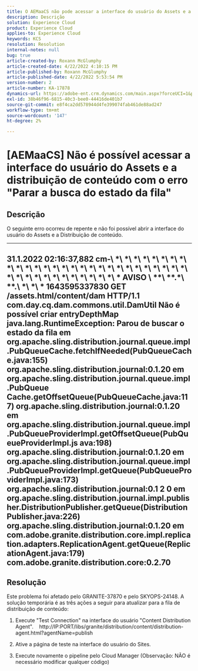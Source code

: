 ```yaml
---
title: O AEMaaCS não pode acessar a interface do usuário do Assets e a distribuição de conteúdo com o erro "Parar a busca do estado da fila"
description: Descrição
solution: Experience Cloud
product: Experience Cloud
applies-to: Experience Cloud
keywords: KCS
resolution: Resolution
internal-notes: null
bug: true
article-created-by: Roxann McGlumphy
article-created-date: 4/22/2022 4:10:15 PM
article-published-by: Roxann McGlumphy
article-published-date: 4/22/2022 5:53:54 PM
version-number: 2
article-number: KA-17878
dynamics-url: https://adobe-ent.crm.dynamics.com/main.aspx?forceUCI=1&pagetype=entityrecord&etn=knowledgearticle&id=bd9c70ac-56c2-ec11-983e-0022480abde0
exl-id: 38b46f96-6815-40c3-bee0-44416de401b7
source-git-commit: e8f4ca2dd578944d4fe399074fab461de88ad247
workflow-type: tm+mt
source-wordcount: '147'
ht-degree: 2%

---
```


# [AEMaaCS] Não é possível acessar a interface do usuário do Assets e a distribuição de conteúdo com o erro &quot;Parar a busca do estado da fila&quot;

## Descrição


O seguinte erro ocorreu de repente e não foi possível abrir a interface do usuário do Assets e a Distribuição de conteúdo.

---------
31.1.2022 02:16:37,882 cm-\ *\ *\ *\ *\ *\ *\ *\ *\ *\ *\ *\ *\ *\ *\ *\ *\ *\ *\ *\ *\ *\ *\ *\ *\ *\ *\ *\ *\ *\ *\ *\ *\ *\ *\ *\ *\ *\ *\ *\ *\ * AVISO \ *\*\ *\*.\*\ *\*.\ *\ *\ * 1643595337830 GET /assets.html/content/dam HTTP/1.1 com.day.cq.dam.commons.util.DamUtil Não é possível criar entryDepthMap java.lang.RuntimeException: Parou de buscar o estado da fila em org.apache.sling.distribution.journal.queue.impl.PubQueueCache.fetchIfNeeded(PubQueueCache.java:155) org.apache.sling.distribution.journal:0.1.20 em org.apache.sling.distribution.journal.queue.impl.PubQueue Cache.getOffsetQueue(PubQueueCache.java:117) org.apache.sling.distribution.journal:0.1.20 em org.apache.sling.distribution.journal.queue.impl.PubQueueProviderImpl.getOffsetQueue(PubQueueProviderImpl.js ava:198) org.apache.sling.distribution.journal:0.1.20 em org.apache.sling.distribution.journal.queue.impl.PubQueueProviderImpl.getQueue(PubQueueProviderImpl.java:173) org.apache.sling.distribution.journal:0.1 2 0 em org.apache.sling.distribution.journal.impl.publisher.DistributionPublisher.getQueue(DistributionPublisher.java:226) org.apache.sling.distribution.journal:0.1.20 em com.adobe.granite.distribution.core.impl.replication.adapters.ReplicationAgent.getQueue(ReplicationAgent.java:179) com.adobe.granite.distribution.core:0.2.70
---------


## Resolução


Este problema foi afetado pelo GRANITE-37870 e pelo SKYOPS-24148.
A solução temporária é as três ações a seguir para atualizar para a fila de distribuição de conteúdo:

1. Execute &quot;Test Connection&quot; na interface do usuário &quot;Content Distribution Agent&quot;.
   http://IP:PORT/libs/granite/distribution/content/distribution-agent.html?agentName=publish

2. Ative a página de teste na interface do usuário do Sites.

3. Execute novamente o pipeline pelo Cloud Manager (Observação: NÃO é necessário modificar qualquer código)

